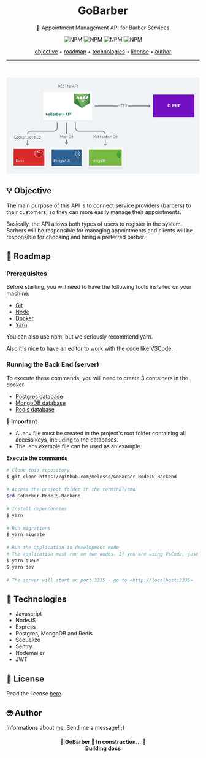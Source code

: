 <h1 align="center">GoBarber</h1>
<p align="center">🚀 Appointment Management API for Barber Services</p>
<p align="center">
  <img alt="NPM" src="https://img.shields.io/github/license/melosso/GoBarber-NodeJS-Backend">
  <img alt="NPM" src="https://img.shields.io/github/issues/melosso/GoBarber-NodeJS-Backend">
  <img alt="NPM" src="https://img.shields.io/github/forks/melosso/GoBarber-NodeJS-Backend">
  <img alt="NPM" src="https://img.shields.io/github/stars/melosso/GoBarber-NodeJS-Backend">
</p>

<div align="center">
 <a href="#-objective">objective</a> •
 <a href="#-roadmap">roadmap</a> • 
 <a href="#-technologies">technologies</a> • 
 <a href="#-licence">license</a> • 
 <a href="#-author">author</a>
</div>

---
</br>
<p align="center" >
  <img src="./.github/GoBarberAPI.png" height="250" margin-top="400">
</p>

## 💡 Objective
<p>The main purpose of this API is to connect service providers (barbers) to their customers, so they can more easily manage their appointments.</p>
<p>Basically, the API allows both types of users to register in the system. Barbers will be responsible for managing appointments and clients will be responsible for choosing and hiring a preferred barber. </p>

## 🎌 Roadmap

### Prerequisites
Before starting, you will need to have the following tools installed on your machine:
<ul>
  <li><a href="https://git-scm.com">Git</a></li>
  <li><a href="https://nodejs.org/en/">Node</a></li>
  <li><a href="https://docs.docker.com/engine/install/">Docker</a></li>
  <li><a href="https://yarnpkg.com/getting-started/install">Yarn</a></li>
</ul>

You can also use npm, but we seriously recommend yarn.

Also it's nice to have an editor to work with the code like [VSCode](https://code.visualstudio.com/).

### Running the Back End (server)

To execute these commands, you will need to create 3 containers in the docker
- [Postgres database](https://hub.docker.com/_/postgres)
- [MongoDB database](https://hub.docker.com/_/mongo)
- [Redis database](https://hub.docker.com/_/redis)

**🚫 Important**
- A .env file must be created in the project's root folder containing all access keys, including  to the databases.
- The .env.exemple file can be used as an example

**Execute the commands**

```bash
# Clone this repository
$ git clone https://github.com/melosso/GoBarber-NodeJS-Backend

# Access the project folder in the terminal/cmd
$cd GoBarber-NodeJS-Backend

# Install dependencies
$ yarn

# Run migrations
$ yarn migrate

# Run the application in development mode
# The application must run on two nodes. If you are using VsCode, just open a terminal for each of these commands
$ yarn queue
$ yarn dev

# The server will start on port:3335 - go to <http://localhost:3335>
```

## 💜 Technologies
- Javascript
- NodeJS
- Express
- Postgres, MongoDB and Redis
- Sequelize
- Sentry
- Nodemailer
- JWT

## 📕 License

Read the license [here](https://github.com/melosso/GoBarber-NodeJS-Backend/blob/main/LICENSE).

## 🤓 Author

Informations about [me](https://github.com/melosso).
Send me a message! ;)

<h4 align="center"> 
	🚧  GoBarber 🚀 In construction...  🚧</br>
  <strong>Building docs</strong>
</h4>
